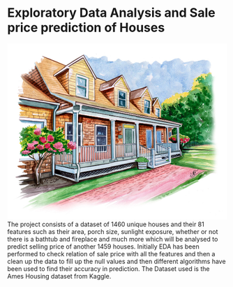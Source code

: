 # Exploratory Data Analysis and Sale price prediction of Houses
![GitHub Logo](/images/house.jpg)
The project consists of a dataset of 1460 unique houses and their 81 features such as their area, porch size, sunlight exposure, whether or not there is a bathtub and fireplace and much more which will be analysed to predict selling price of another 1459 houses. Initially EDA has been performed to check relation of sale price with all the features and then a clean up the data to fill up the null values and then different algorithms have been used to find their accuracy in prediction. The Dataset used is the Ames Housing dataset from Kaggle.
